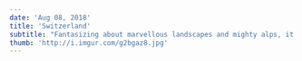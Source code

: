 ```yaml
---
date: 'Aug 08, 2018'
title: 'Switzerland'
subtitle: "Fantasizing about marvellous landscapes and mighty alps, it's Switzerland calling you."
thumb: 'http://i.imgur.com/g2bgaz8.jpg'
---
```

